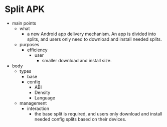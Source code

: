 # Split APK

- main points
    - what
        - a new Android app delivery mechanism. An app is divided into splits, and users only need to download and install needed splits.
    - purposes
        - efficiency
            - user
                - smaller download and install size.
- body
    - types
        - base
        - config
            - ABI
            - Density
            - Language
    - management
        - interaction
            - the base split is required, and users only download and install needed config splits based on their devices.